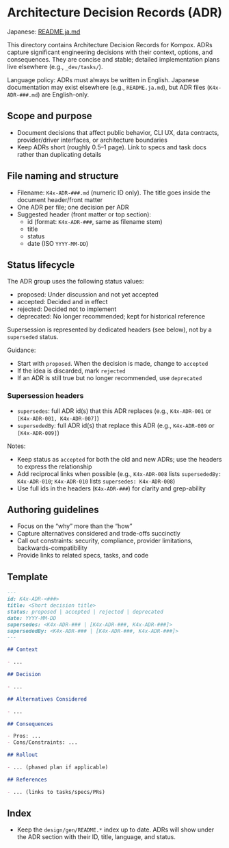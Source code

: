 # Architecture Decision Records (ADR)

Japanese: [README.ja.md](./README.ja.md)

This directory contains Architecture Decision Records for Kompox. ADRs capture significant engineering decisions with their context, options, and consequences. They are concise and stable; detailed implementation plans live elsewhere (e.g., `_dev/tasks/`).

Language policy: ADRs must always be written in English. Japanese documentation may exist elsewhere (e.g., `README.ja.md`), but ADR files (`K4x-ADR-###.md`) are English-only.

## Scope and purpose

- Document decisions that affect public behavior, CLI UX, data contracts, provider/driver interfaces, or architecture boundaries
- Keep ADRs short (roughly 0.5–1 page). Link to specs and task docs rather than duplicating details

## File naming and structure

- Filename: `K4x-ADR-###.md` (numeric ID only). The title goes inside the document header/front matter
- One ADR per file; one decision per ADR
- Suggested header (front matter or top section):
  - id (format: `K4x-ADR-###`, same as filename stem)
  - title
  - status
  - date (ISO `YYYY-MM-DD`)

## Status lifecycle

The ADR group uses the following status values:
- proposed: Under discussion and not yet accepted
- accepted: Decided and in effect
- rejected: Decided not to implement
- deprecated: No longer recommended; kept for historical reference

Supersession is represented by dedicated headers (see below), not by a `superseded` status.

Guidance:
- Start with `proposed`. When the decision is made, change to `accepted`
- If the idea is discarded, mark `rejected`
- If an ADR is still true but no longer recommended, use `deprecated`

### Supersession headers

- `supersedes`: full ADR id(s) that this ADR replaces (e.g., `K4x-ADR-001` or `[K4x-ADR-001, K4x-ADR-007]`)
- `supersededBy`: full ADR id(s) that replace this ADR (e.g., `K4x-ADR-009` or `[K4x-ADR-009]`)

Notes:
- Keep status as `accepted` for both the old and new ADRs; use the headers to express the relationship
- Add reciprocal links when possible (e.g., `K4x-ADR-008` lists `supersededBy: K4x-ADR-010`; `K4x-ADR-010` lists `supersedes: K4x-ADR-008`)
- Use full ids in the headers (`K4x-ADR-###`) for clarity and grep-ability

## Authoring guidelines

- Focus on the “why” more than the “how”
- Capture alternatives considered and trade-offs succinctly
- Call out constraints: security, compliance, provider limitations, backwards-compatibility
- Provide links to related specs, tasks, and code

## Template

```markdown
---
id: K4x-ADR-<###>
title: <Short decision title>
status: proposed | accepted | rejected | deprecated
date: YYYY-MM-DD
supersedes: <K4x-ADR-### | [K4x-ADR-###, K4x-ADR-###]>
supersededBy: <K4x-ADR-### | [K4x-ADR-###, K4x-ADR-###]>
---

## Context

- ...

## Decision

- ...

## Alternatives Considered

- ...

## Consequences

- Pros: ...
- Cons/Constraints: ...

## Rollout

- ... (phased plan if applicable)

## References

- ... (links to tasks/specs/PRs)
```

## Index

- Keep the `design/gen/README.*` index up to date. ADRs will show under the ADR section with their ID, title, language, and status.
